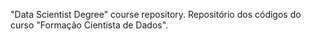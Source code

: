 "Data Scientist Degree" course repository. 
Repositório dos códigos do curso "Formação Cientista de Dados".
